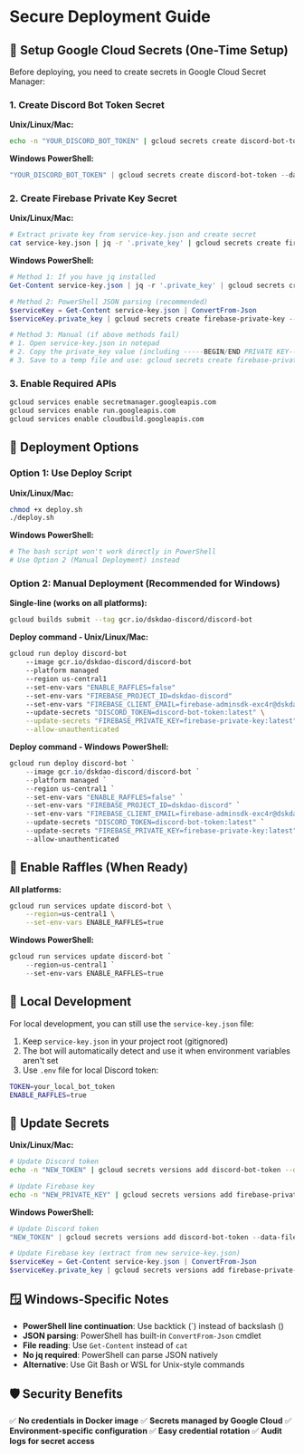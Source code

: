 # Secure Deployment Guide

## 🔐 Setup Google Cloud Secrets (One-Time Setup)

Before deploying, you need to create secrets in Google Cloud Secret Manager:

### 1. Create Discord Bot Token Secret

**Unix/Linux/Mac:**
```bash
echo -n "YOUR_DISCORD_BOT_TOKEN" | gcloud secrets create discord-bot-token --data-file=-
```

**Windows PowerShell:**
```powershell
"YOUR_DISCORD_BOT_TOKEN" | gcloud secrets create discord-bot-token --data-file=-
```

### 2. Create Firebase Private Key Secret

**Unix/Linux/Mac:**
```bash
# Extract private key from service-key.json and create secret
cat service-key.json | jq -r '.private_key' | gcloud secrets create firebase-private-key --data-file=-
```

**Windows PowerShell:**
```powershell
# Method 1: If you have jq installed
Get-Content service-key.json | jq -r '.private_key' | gcloud secrets create firebase-private-key --data-file=-

# Method 2: PowerShell JSON parsing (recommended)
$serviceKey = Get-Content service-key.json | ConvertFrom-Json
$serviceKey.private_key | gcloud secrets create firebase-private-key --data-file=-

# Method 3: Manual (if above methods fail)
# 1. Open service-key.json in notepad
# 2. Copy the private_key value (including -----BEGIN/END PRIVATE KEY-----)
# 3. Save to a temp file and use: gcloud secrets create firebase-private-key --data-file=temp_key.txt
```

### 3. Enable Required APIs
```bash
gcloud services enable secretmanager.googleapis.com
gcloud services enable run.googleapis.com
gcloud services enable cloudbuild.googleapis.com
```

## 🚀 Deployment Options

### Option 1: Use Deploy Script

**Unix/Linux/Mac:**
```bash
chmod +x deploy.sh
./deploy.sh
```

**Windows PowerShell:**
```powershell
# The bash script won't work directly in PowerShell
# Use Option 2 (Manual Deployment) instead
```

### Option 2: Manual Deployment (Recommended for Windows)

**Single-line (works on all platforms):**
```bash
gcloud builds submit --tag gcr.io/dskdao-discord/discord-bot
```

**Deploy command - Unix/Linux/Mac:**
```bash
gcloud run deploy discord-bot 
    --image gcr.io/dskdao-discord/discord-bot 
    --platform managed 
    --region us-central1 
    --set-env-vars "ENABLE_RAFFLES=false" 
    --set-env-vars "FIREBASE_PROJECT_ID=dskdao-discord" 
    --set-env-vars "FIREBASE_CLIENT_EMAIL=firebase-adminsdk-exc4r@dskdao-discord.iam.gserviceaccount.com" 
    --update-secrets "DISCORD_TOKEN=discord-bot-token:latest" \
    --update-secrets "FIREBASE_PRIVATE_KEY=firebase-private-key:latest" \
    --allow-unauthenticated
```

**Deploy command - Windows PowerShell:**
```powershell
gcloud run deploy discord-bot `
    --image gcr.io/dskdao-discord/discord-bot `
    --platform managed `
    --region us-central1 `
    --set-env-vars "ENABLE_RAFFLES=false" `
    --set-env-vars "FIREBASE_PROJECT_ID=dskdao-discord" `
    --set-env-vars "FIREBASE_CLIENT_EMAIL=firebase-adminsdk-exc4r@dskdao-discord.iam.gserviceaccount.com" `
    --update-secrets "DISCORD_TOKEN=discord-bot-token:latest" `
    --update-secrets "FIREBASE_PRIVATE_KEY=firebase-private-key:latest" `
    --allow-unauthenticated
```

## 🎫 Enable Raffles (When Ready)

**All platforms:**
```bash
gcloud run services update discord-bot \
    --region=us-central1 \
    --set-env-vars ENABLE_RAFFLES=true
```

**Windows PowerShell:**
```powershell
gcloud run services update discord-bot `
    --region=us-central1 `
    --set-env-vars ENABLE_RAFFLES=true
```

## 🧪 Local Development

For local development, you can still use the `service-key.json` file:

1. Keep `service-key.json` in your project root (gitignored)
2. The bot will automatically detect and use it when environment variables aren't set
3. Use `.env` file for local Discord token:
```bash
TOKEN=your_local_bot_token
ENABLE_RAFFLES=true
```

## 🔄 Update Secrets

**Unix/Linux/Mac:**
```bash
# Update Discord token
echo -n "NEW_TOKEN" | gcloud secrets versions add discord-bot-token --data-file=-

# Update Firebase key
echo -n "NEW_PRIVATE_KEY" | gcloud secrets versions add firebase-private-key --data-file=-
```

**Windows PowerShell:**
```powershell
# Update Discord token
"NEW_TOKEN" | gcloud secrets versions add discord-bot-token --data-file=-

# Update Firebase key (extract from new service-key.json)
$serviceKey = Get-Content service-key.json | ConvertFrom-Json
$serviceKey.private_key | gcloud secrets versions add firebase-private-key --data-file=-
```

## 🪟 Windows-Specific Notes

- **PowerShell line continuation**: Use backtick (`) instead of backslash (\)
- **JSON parsing**: PowerShell has built-in `ConvertFrom-Json` cmdlet
- **File reading**: Use `Get-Content` instead of `cat`
- **No jq required**: PowerShell can parse JSON natively
- **Alternative**: Use Git Bash or WSL for Unix-style commands

## 🛡️ Security Benefits

✅ **No credentials in Docker image**
✅ **Secrets managed by Google Cloud**
✅ **Environment-specific configuration**
✅ **Easy credential rotation**
✅ **Audit logs for secret access** 